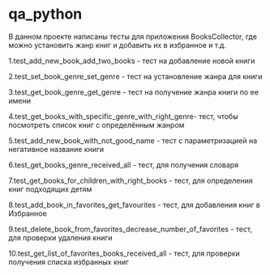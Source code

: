 # qa_python
В данном проекте написаны тесты для приложения BooksCollector, где можно установить жанр книг и добавить их в избранное и т.д. 

1.test_add_new_book_add_two_books - тест на добавление новой книги

2.test_set_book_genre_set_genre - тест на установление жанра для книги

3.test_get_book_genre_get_genre - тест на получение жанра книги по ее имени

4.test_get_books_with_specific_genre_with_right_genre- тест, чтобы посмотреть список книг с определённым жанром

5.test_add_new_book_with_not_good_name - тест с параметризацией на негативное название книги

6.test_get_books_genre_received_all - тест, для получения словаря

7.test_get_books_for_children_with_right_books - тест, для определения книг подходящих детям

8.test_add_book_in_favorites_get_favourites - тест, для добавления книг в Избранное

9.test_delete_book_from_favorites_decrease_number_of_favorites - тест, для проверки удаления книги

10.test_get_list_of_favorites_books_received_all - тест, для проверки получения списка избранных книг